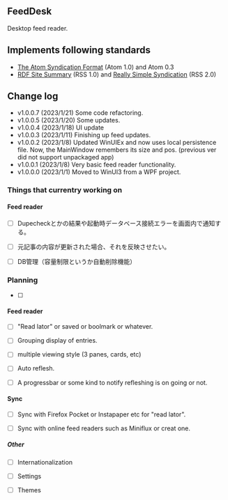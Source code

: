 ﻿## FeedDesk

Desktop feed reader.

## Implements following standards  

* [The Atom Syndication Format](https://tools.ietf.org/html/rfc4287) (Atom 1.0) and Atom 0.3
* [RDF Site Summary](https://www.w3.org/2001/09/rdfprimer/rss.html) (RSS 1.0) and [Really Simple Syndication](https://validator.w3.org/feed/docs/rss2.html) (RSS 2.0)


## Change log

* v1.0.0.7 (2023/1/21)
 Some code refactoring.
* v1.0.0.5 (2023/1/20)
 Some updates.
* v1.0.0.4 (2023/1/18)
 UI update
* v1.0.0.3 (2023/1/11)
 Finishing up feed updates.
* v1.0.0.2 (2023/1/8) 
 Updated WinUIEx and now uses local persistence file. Now, the MainWindow remembers its size and pos. (previous ver did not support unpackaged app)
* v1.0.0.1 (2023/1/8) 
 Very basic feed reader functionality. 
* v1.0.0.0 (2023/1/1) 
 Moved to WinUI3 from a WPF project. 

### Things that currentry working on

#### Feed reader

- [ ] Dupecheckとかの結果や起動時データベース接続エラーを画面内で通知する。
- [ ] 元記事の内容が更新された場合、それを反映させたい。
- [ ] DB管理（容量制限というか自動削除機能）


### Planning
- [ ] 


#### Feed reader
- [ ] "Read lator" or saved or boolmark or whatever.
- [ ] Grouping display of entries. 
- [ ] multiple viewing style (3 panes, cards, etc)
- [ ] Auto reflesh.
- [ ] A progressbar or some kind to notify refleshing is on going or not.


#### Sync 
- [ ] Sync with Firefox Pocket or Instapaper etc for "read lator".
- [ ] Sync with online feed readers such as Miniflux or creat one.


##### Other
- [ ] Internationalization
- [ ] Settings
- [ ] Themes



